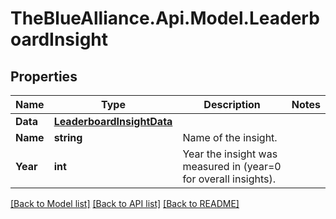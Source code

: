 # TheBlueAlliance.Api.Model.LeaderboardInsight

## Properties

Name | Type | Description | Notes
------------ | ------------- | ------------- | -------------
**Data** | [**LeaderboardInsightData**](LeaderboardInsightData.md) |  | 
**Name** | **string** | Name of the insight. | 
**Year** | **int** | Year the insight was measured in (year&#x3D;0 for overall insights). | 

[[Back to Model list]](../README.md#documentation-for-models) [[Back to API list]](../README.md#documentation-for-api-endpoints) [[Back to README]](../README.md)

